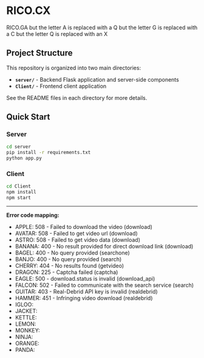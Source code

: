 # RICO.CX
RICO.GA but the letter A is replaced with a Q but the letter G is replaced with a C but the letter Q is replaced with an X

## Project Structure

This repository is organized into two main directories:

- **`server/`** - Backend Flask application and server-side components
- **`Client/`** - Frontend client application

See the README files in each directory for more details.

## Quick Start

### Server
```bash
cd server
pip install -r requirements.txt
python app.py
```

### Client
```bash
cd Client
npm install
npm start
```

---
**Error code mapping:**
* APPLE:  508 - Failed to download the video (download)
* AVATAR: 508 - Failed to get video url (download)
* ASTRO:  508 - Failed to get video data (download)
* BANANA: 400 - No result provided for direct download link (download)
* BAGEL:  400 - No query provided (searchone)
* BANJO:  400 - No query provided (search)
* CHERRY: 404 - No results found (getvideo)
* DRAGON: 225 - Captcha failed (captcha)
* EAGLE:  500 - download.status is invalid (download_api)
* FALCON: 502 - Failed to communicate with the search service (search)
* GUITAR: 403 - Real-Debrid API key is invalid (realdebrid)
* HAMMER: 451 - Infringing video download (realdebrid)
* IGLOO:  
* JACKET: 
* KETTLE: 
* LEMON:  
* MONKEY: 
* NINJA:  
* ORANGE: 
* PANDA:  
